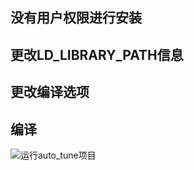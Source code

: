 ## 没有用户权限进行安装

## 更改LD_LIBRARY_PATH信息

## 更改编译选项

## 编译

![运行auto_tune项目](https://cwlseu.github.io/images/faiss/demo_auto_tune.png)
